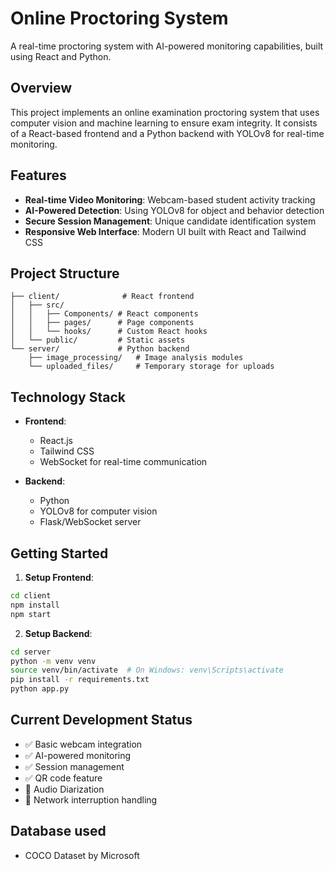 # Online Proctoring System

A real-time proctoring system with AI-powered monitoring capabilities, built using React and Python.

## Overview

This project implements an online examination proctoring system that uses computer vision and machine learning to ensure exam integrity. It consists of a React-based frontend and a Python backend with YOLOv8 for real-time monitoring.

## Features

- **Real-time Video Monitoring**: Webcam-based student activity tracking
- **AI-Powered Detection**: Using YOLOv8 for object and behavior detection
- **Secure Session Management**: Unique candidate identification system
- **Responsive Web Interface**: Modern UI built with React and Tailwind CSS

## Project Structure

```
├── client/              # React frontend
│   ├── src/            
│   │   ├── Components/ # React components
│   │   ├── pages/      # Page components
│   │   └── hooks/      # Custom React hooks
│   └── public/         # Static assets
└── server/             # Python backend
    ├── image_processing/   # Image analysis modules
    └── uploaded_files/     # Temporary storage for uploads
```

## Technology Stack

- **Frontend**:
  - React.js
  - Tailwind CSS
  - WebSocket for real-time communication

- **Backend**:
  - Python
  - YOLOv8 for computer vision
  - Flask/WebSocket server

## Getting Started

1. **Setup Frontend**:
```sh
cd client
npm install
npm start
```

2. **Setup Backend**:
```sh
cd server
python -m venv venv
source venv/bin/activate  # On Windows: venv\Scripts\activate
pip install -r requirements.txt
python app.py
```

## Current Development Status

- ✅ Basic webcam integration
- ✅ AI-powered monitoring
- ✅ Session management
- ✅ QR code feature
- 🚧 Audio Diarization
- 🚧 Network interruption handling


## Database used 

- COCO Dataset by Microsoft


